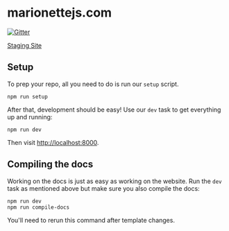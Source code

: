 marionettejs.com
================

[![Gitter](https://badges.gitter.im/Join%20Chat.svg)](https://gitter.im/marionettejs/marionettejs.com?utm_source=badge&utm_medium=badge&utm_campaign=pr-badge&utm_content=badge)

[Staging Site](http://dev.marionettejs.com/)

## Setup

To prep your repo, all you need to do is run our `setup` script.

    npm run setup

After that, development should be easy! Use our `dev` task to get everything up and running:

    npm run dev

Then visit [http://localhost:8000](http://localhost:8000).

## Compiling the docs

Working on the docs is just as easy as working on the website. Run the `dev` task as mentioned above but make sure you also compile the docs:

    npm run dev
    npm run compile-docs

You'll need to rerun this command after template changes.
